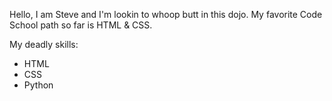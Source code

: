 Hello, I am Steve and I'm lookin to whoop butt in this dojo. My favorite Code School path so far is HTML & CSS.

My deadly skills:
* HTML
* CSS
* Python